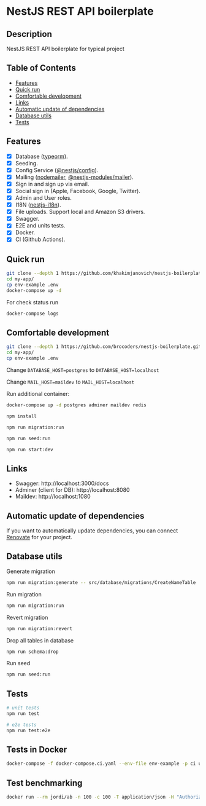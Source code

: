 # NestJS REST API boilerplate 

## Description

NestJS REST API boilerplate for typical project

## Table of Contents

- [Features](#features)
- [Quick run](#quick-run)
- [Comfortable development](#comfortable-development)
- [Links](#links)
- [Automatic update of dependencies](#automatic-update-of-dependencies)
- [Database utils](#database-utils)
- [Tests](#tests)

## Features

- [x] Database ([typeorm](https://www.npmjs.com/package/typeorm)).
- [x] Seeding.
- [x] Config Service ([@nestjs/config](https://www.npmjs.com/package/@nestjs/config)).
- [x] Mailing ([nodemailer](https://www.npmjs.com/package/nodemailer), [@nestjs-modules/mailer](https://www.npmjs.com/package/@nestjs-modules/mailer)).
- [x] Sign in and sign up via email.
- [x] Social sign in (Apple, Facebook, Google, Twitter).
- [x] Admin and User roles.
- [x] I18N ([nestjs-i18n](https://www.npmjs.com/package/nestjs-i18n)).
- [x] File uploads. Support local and Amazon S3 drivers.
- [x] Swagger.
- [x] E2E and units tests.
- [x] Docker.
- [x] CI (Github Actions).

## Quick run

```bash
git clone --depth 1 https://github.com/khakimjanovich/nestjs-boilerplate.git my-app
cd my-app/
cp env-example .env
docker-compose up -d
```

For check status run

```bash
docker-compose logs
```

## Comfortable development

```bash
git clone --depth 1 https://github.com/brocoders/nestjs-boilerplate.git my-app
cd my-app/
cp env-example .env
```

Change `DATABASE_HOST=postgres` to `DATABASE_HOST=localhost`

Change `MAIL_HOST=maildev` to `MAIL_HOST=localhost`

Run additional container:

```bash
docker-compose up -d postgres adminer maildev redis
```

```bash
npm install

npm run migration:run

npm run seed:run

npm run start:dev
```

## Links

- Swagger: http://localhost:3000/docs
- Adminer (client for DB): http://localhost:8080
- Maildev: http://localhost:1080

## Automatic update of dependencies

If you want to automatically update dependencies, you can connect [Renovate](https://github.com/marketplace/renovate) for your project.

## Database utils

Generate migration

```bash
npm run migration:generate -- src/database/migrations/CreateNameTable 
```

Run migration

```bash
npm run migration:run
```

Revert migration

```bash
npm run migration:revert
```

Drop all tables in database

```bash
npm run schema:drop
```

Run seed

```bash
npm run seed:run
```

## Tests

```bash
# unit tests
npm run test

# e2e tests
npm run test:e2e
```

## Tests in Docker

```bash
docker-compose -f docker-compose.ci.yaml --env-file env-example -p ci up --build --exit-code-from api && docker-compose -p ci rm -svf
```

## Test benchmarking

```bash
docker run --rm jordi/ab -n 100 -c 100 -T application/json -H "Authorization: Bearer USER_TOKEN" -v 2 http://<server_ip>:3000/api/v1/users
```
